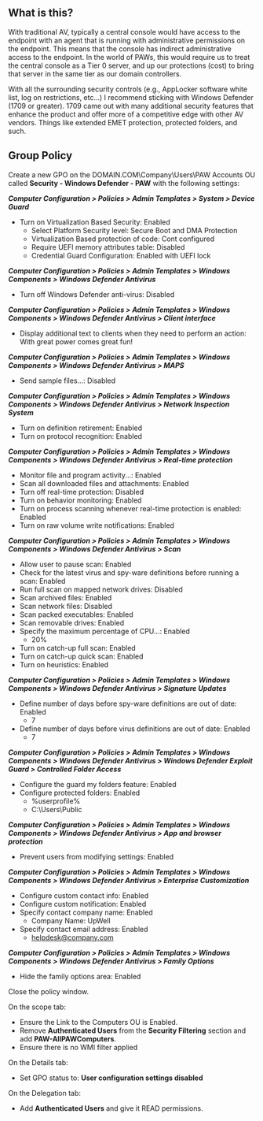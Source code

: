 ## What is this?
With traditional AV, typically a central console would have access to the endpoint with an agent that is running with administrative permissions on the endpoint.  This means that the console has indirect administrative access to the endpoint.  In the world of PAWs, this would require us to treat the central console as a Tier 0 server, and up our protections (cost) to bring that server in the same tier as our domain controllers.  

With all the surrounding security controls (e.g., AppLocker software white list, log on restrictions, etc...) I recommend sticking with Windows Defender (1709 or greater).  1709 came out with many additional security features that enhance the product and offer more of a competitive edge with other AV vendors.  Things like extended EMET protection, protected folders, and such.

## Group Policy

Create a new GPO on the DOMAIN.COM\Company\Users\PAW Accounts OU called **Security - Windows Defender - PAW** with the following settings:

***Computer Configuration > Policies > Admin Templates > System > Device Guard***
* Turn on Virtualization Based Security: Enabled
    * Select Platform Security level: Secure Boot and DMA Protection
    * Virtualization Based protection of code: Cont configured
    * Require UEFI memory attributes table: Disabled
    * Credential Guard Configuration: Enabled with UEFI lock

***Computer Configuration > Policies > Admin Templates > Windows Components > Windows Defender Antivirus***
* Turn off Windows Defender anti-virus: Disabled

***Computer Configuration > Policies > Admin Templates > Windows Components > Windows Defender Antivirus > Client interface***
* Display additional text to clients when they need to perform an action: With great power comes great fun!

***Computer Configuration > Policies > Admin Templates > Windows Components > Windows Defender Antivirus > MAPS***
* Send sample files...: Disabled

***Computer Configuration > Policies > Admin Templates > Windows Components > Windows Defender Antivirus > Network Inspection System***
* Turn on definition retirement: Enabled
* Turn on protocol recognition: Enabled

***Computer Configuration > Policies > Admin Templates > Windows Components > Windows Defender Antivirus > Real-time protection***
* Monitor file and program activity...: Enabled
* Scan all downloaded files and attachments: Enabled
* Turn off real-time protection: Disabled
* Turn on behavior monitoring: Enabled
* Turn on process scanning whenever real-time protection is enabled: Enabled
* Turn on raw volume write notifications: Enabled

***Computer Configuration > Policies > Admin Templates > Windows Components > Windows Defender Antivirus > Scan***
* Allow user to pause scan: Enabled
* Check for the latest virus and spy-ware definitions before running a scan: Enabled
* Run full scan on mapped network drives: Disabled
* Scan archived files: Enabled
* Scan network files: Disabled
* Scan packed executables: Enabled
* Scan removable drives: Enabled
* Specify the maximum percentage of CPU...: Enabled
    * 20%
* Turn on catch-up full scan: Enabled
* Turn on catch-up quick scan: Enabled
* Turn on heuristics: Enabled

***Computer Configuration > Policies > Admin Templates > Windows Components > Windows Defender Antivirus > Signature Updates***
* Define number of days before spy-ware definitions are out of date: Enabled
    * 7
* Define number of days before virus definitions are out of date: Enabled
    * 7

***Computer Configuration > Policies > Admin Templates > Windows Components > Windows Defender Antivirus > Windows Defender Exploit Guard > Controlled Folder Access***
* Configure the guard my folders feature: Enabled
* Configure protected folders: Enabled
    * %userprofile%
    * C:\Users\Public

***Computer Configuration > Policies > Admin Templates > Windows Components > Windows Defender Antivirus > App and browser protection***
* Prevent users from modifying settings: Enabled

***Computer Configuration > Policies > Admin Templates > Windows Components > Windows Defender Antivirus > Enterprise Customization***
* Configure custom contact info: Enabled
* Configure custom notification: Enabled
* Specify contact company name: Enabled
    * Company Name: UpWell
* Specify contact email address: Enabled
    * helpdesk@company.com

***Computer Configuration > Policies > Admin Templates > Windows Components > Windows Defender Antivirus > Family Options***
* Hide the family options area: Enabled

Close the policy window.

On the scope tab:
* Ensure the Link to the Computers OU is Enabled.  
* Remove **Authenticated Users** from the **Security Filtering** section and add **PAW-AllPAWComputers**.
* Ensure there is no WMI filter applied

On the Details tab:
* Set GPO status to: **User configuration settings disabled**

On the Delegation tab:
* Add **Authenticated Users** and give it READ permissions.